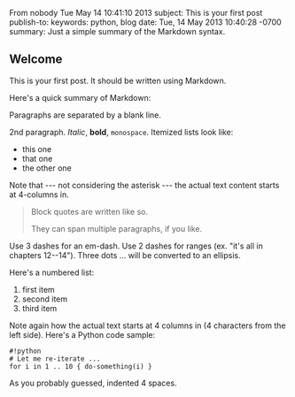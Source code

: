 From nobody Tue May 14 10:41:10 2013
subject: This is your first post
publish-to: 
keywords: python, blog
date: Tue, 14 May 2013 10:40:28 -0700
summary: Just a simple summary of the Markdown syntax.

## Welcome ##

This is your first post. It should be written using Markdown.

Here's a quick summary of Markdown:

Paragraphs are separated by a blank line.

2nd paragraph. *Italic*, **bold**, `monospace`. Itemized lists
look like:

  * this one
  * that one
  * the other one

Note that --- not considering the asterisk --- the actual text
content starts at 4-columns in.

> Block quotes are
> written like so.
>
> They can span multiple paragraphs,
> if you like.

Use 3 dashes for an em-dash. Use 2 dashes for ranges (ex. "it's all in
chapters 12--14"). Three dots ... will be converted to an ellipsis.

Here's a numbered list:

 1. first item
 2. second item
 3. third item

Note again how the actual text starts at 4 columns in (4 characters
from the left side). Here's a Python code sample:

    #!python
    # Let me re-iterate ...
    for i in 1 .. 10 { do-something(i) }

As you probably guessed, indented 4 spaces. 
